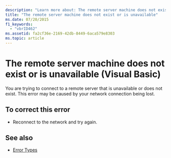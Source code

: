 ```yaml
---
description: "Learn more about: The remote server machine does not exist or is unavailable (Visual Basic)"
title: "The remote server machine does not exist or is unavailable"
ms.date: 07/20/2015
f1_keywords: 
  - "vbrID462"
ms.assetid: fa2cf36e-2169-42db-8449-6aca579e8303
ms.topic: article
---
```

# The remote server machine does not exist or is unavailable (Visual Basic)

You are trying to connect to a remote server that is unavailable or does not exist. This error may be caused by your network connection being lost.  
  
## To correct this error  
  
- Reconnect to the network and try again.  
  
## See also

- [Error Types](../programming-guide/language-features/error-types.md)

